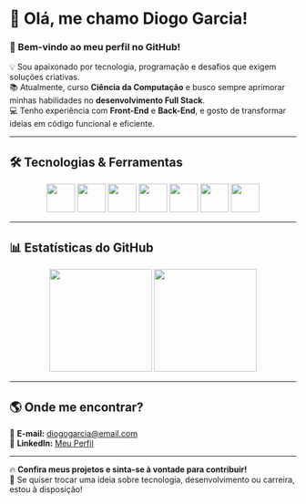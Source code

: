 # 👋 Olá, me chamo **Diogo Garcia**!  
### 🚀 Bem-vindo ao meu perfil no GitHub!  

💡 Sou apaixonado por tecnologia, programação e desafios que exigem soluções criativas.  
📚 Atualmente, curso **Ciência da Computação** e busco sempre aprimorar minhas habilidades no **desenvolvimento Full Stack**.  
💻 Tenho experiência com **Front-End** e **Back-End**, e gosto de transformar ideias em código funcional e eficiente.  

---

## 🛠️ **Tecnologias & Ferramentas**  

<div align="center">
  <img src="https://cdn.jsdelivr.net/gh/devicons/devicon/icons/html5/html5-original.svg" width="50" height="50"/>
  <img src="https://cdn.jsdelivr.net/gh/devicons/devicon/icons/css3/css3-original.svg" width="50" height="50"/>
  <img src="https://cdn.jsdelivr.net/gh/devicons/devicon/icons/javascript/javascript-original.svg" width="50" height="50"/>
  <img src="https://cdn.jsdelivr.net/gh/devicons/devicon/icons/java/java-original.svg" width="50" height="50"/>
  <img src="https://cdn.jsdelivr.net/gh/devicons/devicon/icons/python/python-original.svg" width="50" height="50"/>
  <img src="https://cdn.jsdelivr.net/gh/devicons/devicon/icons/postgresql/postgresql-original.svg" width="50" height="50"/>
  <img src="https://cdn.jsdelivr.net/gh/devicons/devicon/icons/mysql/mysql-original.svg" width="50" height="50"/>
</div>  

---

## 📊 **Estatísticas do GitHub**  

<div align="center">
  <img height="180em" src="https://github-readme-stats.vercel.app/api?username=devgarciadiogo&show_icons=true&theme=radical&include_all_commits=true&count_private=true"/>
  <img height="180em" src="https://github-readme-stats.vercel.app/api/top-langs/?username=devgarciadiogo&layout=compact&langs_count=7&theme=radical"/>
</div>  

---

## 🌎 **Onde me encontrar?**  

📩 **E-mail:** diogogarcia@email.com  
🔗 **LinkedIn:** [Meu Perfil](https://www.linkedin.com/in/diogogarciadev)  

---

🔥 **Confira meus projetos e sinta-se à vontade para contribuir!**  
💬 Se quiser trocar uma ideia sobre tecnologia, desenvolvimento ou carreira, estou à disposição!
